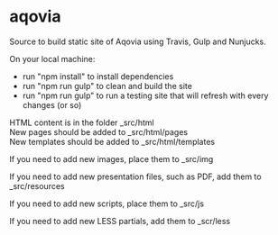 # aqovia
Source to build static site of Aqovia using Travis, Gulp and Nunjucks.

On your local machine:
* run "npm install" to install dependencies
* run "npm run gulp" to clean and build the site
* run "npm run gulp" to run a testing site that will refresh with every changes (or so)

HTML content is in the folder _src/html  
New pages should be added to _src/html/pages  
New templates should be added to _src/html/templates

If you need to add new images, place them to _src/img

If you need to add new presentation files, such as PDF, add them to _src/resources

If you need to add new scripts, place them to _src/js

If you need to add new LESS partials, add them to _scr/less